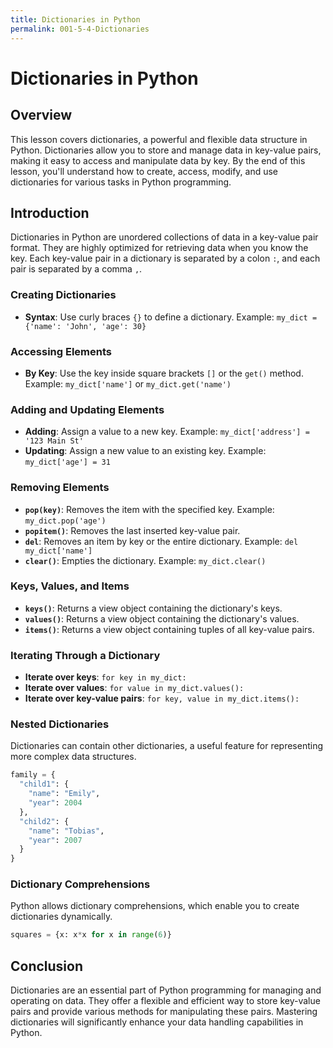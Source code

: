 ```yaml
---
title: Dictionaries in Python
permalink: 001-5-4-Dictionaries
---
```


# Dictionaries in Python

## Overview
This lesson covers dictionaries, a powerful and flexible data structure in Python. Dictionaries allow you to store and manage data in key-value pairs, making it easy to access and manipulate data by key. By the end of this lesson, you'll understand how to create, access, modify, and use dictionaries for various tasks in Python programming.

## Introduction

Dictionaries in Python are unordered collections of data in a key-value pair format. They are highly optimized for retrieving data when you know the key. Each key-value pair in a dictionary is separated by a colon `:`, and each pair is separated by a comma `,`.

### Creating Dictionaries

- **Syntax**: Use curly braces `{}` to define a dictionary. Example: `my_dict = {'name': 'John', 'age': 30}`

### Accessing Elements

- **By Key**: Use the key inside square brackets `[]` or the `get()` method. Example: `my_dict['name']` or `my_dict.get('name')`

### Adding and Updating Elements

- **Adding**: Assign a value to a new key. Example: `my_dict['address'] = '123 Main St'`
- **Updating**: Assign a new value to an existing key. Example: `my_dict['age'] = 31`

### Removing Elements

- **`pop(key)`**: Removes the item with the specified key. Example: `my_dict.pop('age')`
- **`popitem()`**: Removes the last inserted key-value pair.
- **`del`**: Removes an item by key or the entire dictionary. Example: `del my_dict['name']`
- **`clear()`**: Empties the dictionary. Example: `my_dict.clear()`

### Keys, Values, and Items

- **`keys()`**: Returns a view object containing the dictionary's keys.
- **`values()`**: Returns a view object containing the dictionary's values.
- **`items()`**: Returns a view object containing tuples of all key-value pairs.

### Iterating Through a Dictionary

- **Iterate over keys**: `for key in my_dict:`
- **Iterate over values**: `for value in my_dict.values():`
- **Iterate over key-value pairs**: `for key, value in my_dict.items():`

### Nested Dictionaries

Dictionaries can contain other dictionaries, a useful feature for representing more complex data structures.

```python
family = {
  "child1": {
    "name": "Emily",
    "year": 2004
  },
  "child2": {
    "name": "Tobias",
    "year": 2007
  }
}
```

### Dictionary Comprehensions

Python allows dictionary comprehensions, which enable you to create dictionaries dynamically.

```python
squares = {x: x*x for x in range(6)}
```

## Conclusion

Dictionaries are an essential part of Python programming for managing and operating on data. They offer a flexible and efficient way to store key-value pairs and provide various methods for manipulating these pairs. Mastering dictionaries will significantly enhance your data handling capabilities in Python.